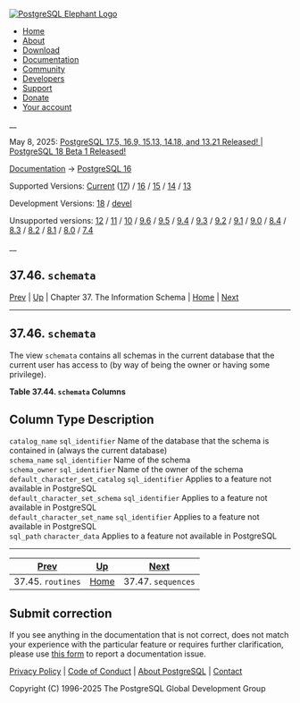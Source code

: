 [ ![PostgreSQL Elephant Logo](/media/img/about/press/elephant.png) ](/)

  * [Home](/ "Home")
  * [About](/about/ "About")
  * [Download](/download/ "Download")
  * [Documentation](/docs/ "Documentation")
  * [Community](/community/ "Community")
  * [Developers](/developer/ "Developers")
  * [Support](/support/ "Support")
  * [Donate](/about/donate/ "Donate")
  * [Your account](/account/ "Your account")

__

May 8, 2025: [ PostgreSQL 17.5, 16.9, 15.13, 14.18, and 13.21 Released! ](/about/news/postgresql-175-169-1513-1418-and-1321-released-3072/) | [ PostgreSQL 18 Beta 1 Released! ](/about/news/postgresql-18-beta-1-released-3070/)

[Documentation](/docs/ "Documentation") -> [PostgreSQL
16](/docs/16/index.html)

Supported Versions: [Current](/docs/current/infoschema-schemata.html
"PostgreSQL 17 - 37.46. schemata") ([17](/docs/17/infoschema-schemata.html
"PostgreSQL 17 - 37.46. schemata")) / [16](/docs/16/infoschema-schemata.html
"PostgreSQL 16 - 37.46. schemata") / [15](/docs/15/infoschema-schemata.html
"PostgreSQL 15 - 37.46. schemata") / [14](/docs/14/infoschema-schemata.html
"PostgreSQL 14 - 37.46. schemata") / [13](/docs/13/infoschema-schemata.html
"PostgreSQL 13 - 37.46. schemata")

Development Versions: [18](/docs/18/infoschema-schemata.html "PostgreSQL 18 -
37.46. schemata") / [devel](/docs/devel/infoschema-schemata.html "PostgreSQL
devel - 37.46. schemata")

Unsupported versions: [12](/docs/12/infoschema-schemata.html "PostgreSQL 12 -
37.46. schemata") / [11](/docs/11/infoschema-schemata.html "PostgreSQL 11 -
37.46. schemata") / [10](/docs/10/infoschema-schemata.html "PostgreSQL 10 -
37.46. schemata") / [9.6](/docs/9.6/infoschema-schemata.html "PostgreSQL 9.6 -
37.46. schemata") / [9.5](/docs/9.5/infoschema-schemata.html "PostgreSQL 9.5 -
37.46. schemata") / [9.4](/docs/9.4/infoschema-schemata.html "PostgreSQL 9.4 -
37.46. schemata") / [9.3](/docs/9.3/infoschema-schemata.html "PostgreSQL 9.3 -
37.46. schemata") / [9.2](/docs/9.2/infoschema-schemata.html "PostgreSQL 9.2 -
37.46. schemata") / [9.1](/docs/9.1/infoschema-schemata.html "PostgreSQL 9.1 -
37.46. schemata") / [9.0](/docs/9.0/infoschema-schemata.html "PostgreSQL 9.0 -
37.46. schemata") / [8.4](/docs/8.4/infoschema-schemata.html "PostgreSQL 8.4 -
37.46. schemata") / [8.3](/docs/8.3/infoschema-schemata.html "PostgreSQL 8.3 -
37.46. schemata") / [8.2](/docs/8.2/infoschema-schemata.html "PostgreSQL 8.2 -
37.46. schemata") / [8.1](/docs/8.1/infoschema-schemata.html "PostgreSQL 8.1 -
37.46. schemata") / [8.0](/docs/8.0/infoschema-schemata.html "PostgreSQL 8.0 -
37.46. schemata") / [7.4](/docs/7.4/infoschema-schemata.html "PostgreSQL 7.4 -
37.46. schemata")

__

37.46. `schemata`  
---  
[Prev](infoschema-routines.html "37.45. routines")  | [Up](information-schema.html "Chapter 37. The Information Schema") | Chapter 37. The Information Schema | [Home](index.html "PostgreSQL 16.9 Documentation") |  [Next](infoschema-sequences.html "37.47. sequences")  
  
* * *

## 37.46. `schemata` #

The view `schemata` contains all schemas in the current database that the
current user has access to (by way of being the owner or having some
privilege).

**Table  37.44. `schemata` Columns**

Column Type Description  
---  
`catalog_name` `sql_identifier` Name of the database that the schema is
contained in (always the current database)  
`schema_name` `sql_identifier` Name of the schema  
`schema_owner` `sql_identifier` Name of the owner of the schema  
`default_character_set_catalog` `sql_identifier` Applies to a feature not
available in PostgreSQL  
`default_character_set_schema` `sql_identifier` Applies to a feature not
available in PostgreSQL  
`default_character_set_name` `sql_identifier` Applies to a feature not
available in PostgreSQL  
`sql_path` `character_data` Applies to a feature not available in PostgreSQL  
  
  

* * *

[Prev](infoschema-routines.html "37.45. routines")  | [Up](information-schema.html "Chapter 37. The Information Schema") |  [Next](infoschema-sequences.html "37.47. sequences")  
---|---|---  
37.45. `routines`  | [Home](index.html "PostgreSQL 16.9 Documentation") |  37.47. `sequences`  
  
## Submit correction

If you see anything in the documentation that is not correct, does not match
your experience with the particular feature or requires further clarification,
please use [this form](/account/comments/new/16/infoschema-schemata.html/) to
report a documentation issue.

[Privacy Policy](/about/privacypolicy) | [Code of Conduct](/about/policies/coc/) | [About PostgreSQL](/about/) | [Contact](/about/contact/)  

Copyright (C) 1996-2025 The PostgreSQL Global Development Group

